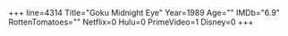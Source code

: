 +++
line=4314
Title="Goku Midnight Eye"
Year=1989
Age=""
IMDb="6.9"
RottenTomatoes=""
Netflix=0
Hulu=0
PrimeVideo=1
Disney=0
+++

